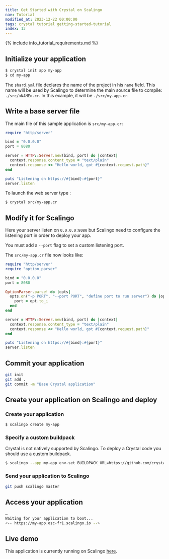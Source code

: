 ```yaml
---
title: Get Started with Crystal on Scalingo
nav: Tutorial
modified_at: 2023-12-22 00:00:00
tags: crystal tutorial getting-started-tutorial
index: 13
---
```


{% include info_tutorial_requirements.md %}

## Initialize your application

```bash
$ crystal init app my-app
$ cd my-app
```

The `shard.yml` file declares the name of the project in his `name` field. This name will be used by
Scalingo to determine the main source file to compile: `./src/<NAME>.cr`. In this example, it will be
`./src/my-app.cr`.


## Write a base server file

The main file of this sample application is `src/my-app.cr`:

```ruby
require "http/server"

bind = "0.0.0.0"
port = 8080

server = HTTP::Server.new(bind, port) do |context|
  context.response.content_type = "text/plain"
  context.response << "Hello world, got #{context.request.path}"
end

puts "Listening on https://#{bind}:#{port}"
server.listen
```

To launch the web server type :

```bash
$ crystal src/my-app.cr
```

## Modify it for Scalingo

Here your server listen on `0.0.0.0:8080` but Scalingo need to configure the listening port in order
to deploy your app.

You must add a `--port` flag to set a custom listening port.

The `src/my-app.cr` file now looks like:

```ruby
require "http/server"
require "option_parser"

bind = "0.0.0.0"
port = 8080

OptionParser.parse! do |opts|
  opts.on("-p PORT", "--port PORT", "define port to run server") do |opt|
    port = opt.to_i
  end
end

server = HTTP::Server.new(bind, port) do |context|
  context.response.content_type = "text/plain"
  context.response << "Hello world, got #{context.request.path}"
end

puts "Listening on https://#{bind}:#{port}"
server.listen
```

## Commit your application

```bash
git init
git add .
git commit -m "Base Crystal application"
```

## Create your application on Scalingo and deploy

### Create your application

```bash
$ scalingo create my-app
```

### Specify a custom buildpack

Crystal is not natively supported by Scalingo. To deploy a Crystal code you should use a custom
buildpack.

```bash
$ scalingo --app my-app env-set BUILDPACK_URL=https://github.com/crystal-lang/heroku-buildpack-crystal.git
```

### Send your application to Scalingo
```bash
git push scalingo master
```

## Access your application

```bash
…
Waiting for your application to boot...
<-- https://my-app.osc-fr1.scalingo.io -->
```


## Live demo

This application is currently running on Scalingo [here](https://crystal.is-easy-on-scalingo.com/).
